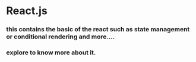 # React.js

### this contains the basic of the react  such as state management or conditional rendering and more....

### explore to know more about it.
